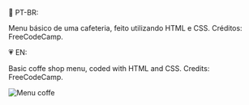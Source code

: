 💚 PT-BR:

Menu básico de uma cafeteria, feito utilizando HTML e CSS.
Créditos: FreeCodeCamp.

💗 EN:

Basic coffe shop menu, coded with HTML and CSS.
Credits: FreeCodeCamp.

![Menu coffe](https://github.com/BiaAkemi/HTML-CSS-Coffe-Shop-Menu/assets/145511213/4774d9e6-b0d7-427a-8339-638fafe0bd64)

